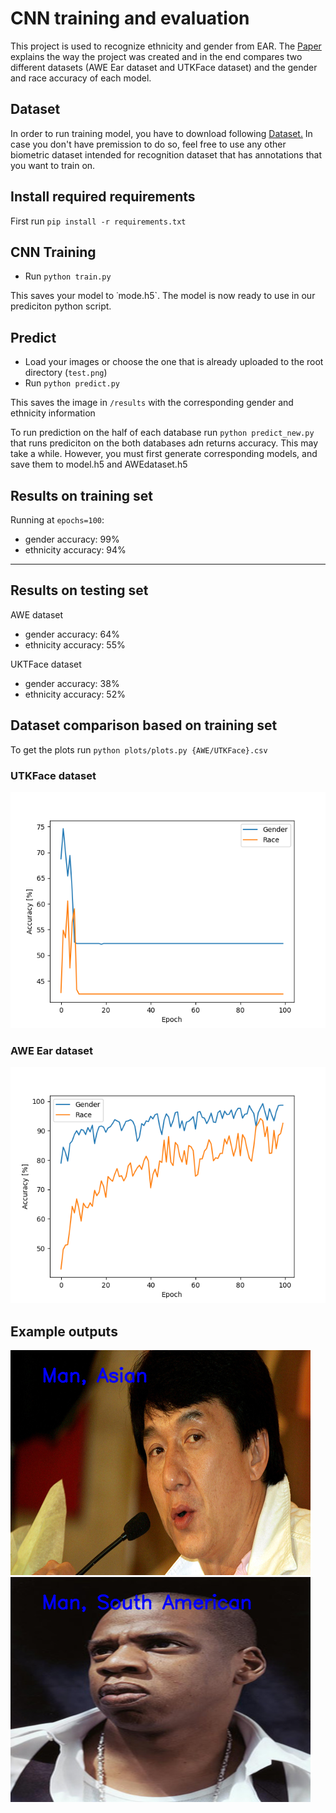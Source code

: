 # CNN training and evaluation
This project is used to recognize ethnicity and gender from EAR. The [Paper](https://github.com/123robi/CNN_training/blob/main/paper.pdf) explains the way the project was created and in the end compares two different datasets (AWE Ear dataset and UTKFace dataset) and the gender and race accuracy of each model.
## Dataset
In order to run training model, you have to download following [Dataset.](http://awe.fri.uni-lj.si/datasets.html) In case you don't have premission to do so, feel free to use any other biometric dataset intended for recognition dataset that has annotations that you want to train on.
## Install required requirements
First run `pip install -r requirements.txt`
## CNN Training
- Run `python train.py`

This saves your model to ˙mode.h5`. The model is now ready to use in our prediciton python script.

## Predict
- Load your images or choose the one that is already uploaded to the root directory (`test.png`)
- Run `python predict.py`

This saves the image in `/results` with the corresponding gender and ethnicity information

To run prediction on the half of each database run `python predict_new.py` that runs prediciton on the both databases adn returns accuracy. This may take a while. However, you must first generate corresponding models, and save them to model.h5 and AWEdataset.h5

## Results on training set
Running at `epochs=100`:
- gender accuracy: 99%
- ethnicity accuracy: 94%
-----
## Results on testing set
AWE dataset
- gender accuracy: 64%
- ethnicity accuracy: 55%

UKTFace dataset
- gender accuracy: 38%
- ethnicity accuracy: 52%
## Dataset comparison based on training set
To get the plots run `python plots/plots.py {AWE/UTKFace}.csv`
### UTKFace dataset
![alt text](https://github.com/123robi/CNN_training/blob/main/plots/UTKPlot.png?raw=true)

### AWE Ear dataset
![alt text](https://github.com/123robi/CNN_training/blob/main/plots/AWEplot.png?raw=true)


## Example outputs
![alt text](https://github.com/123robi/CNN_training/blob/main/results/man_asian.png?raw=true)
![alt text](https://github.com/123robi/CNN_training/blob/main/results/south_american.png?raw=true)
